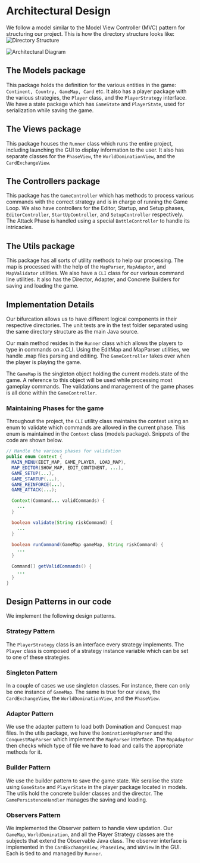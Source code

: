 # Architectural Design

We follow a model similar to the Model View Controller (MVC) pattern for structuring our project. This is how the directory structure looks like:
![Directory Structure](https://i.imgur.com/jjKAIFn.png)
 
![Architectural Diagram](https://i.imgur.com/XNV47K4.png)

## The Models package 
This package holds the definition for the various entities in the game: `Continent, Country, GameMap, Card` etc. It also has a player package with the various strategies, the `Player` class, and the `PlayerStrategy` interface. We have a state package which has `GameState` and `PlayerState`, used for serialization while saving the game. 

## The Views package
This package houses the `Runner` class which runs the entire project, including launching the GUI to display information to the user. It also has separate classes for the `PhaseView`, the `WorldDominationView`, and the `CardExchangeView`.

## The Controllers package
This package has the `GameController` which has methods to process various commands with the correct strategy and is in charge of running the Game Loop. We also have controllers for the Editor, Startup, and Setup phases, `EditorController`, `StartUpController`, and `SetupController` respectively. The Attack Phase is handled using a special `BattleController` to handle its intricacies.

## The Utils package
This package has all sorts of utility methods to help our processing. The map is processed with the help of the `MapParser`, `MapAdaptor`, and `MapValidator` utilities. We also have a `CLI` class for our various command line utilities. It also has the Director, Adapter, and Concrete Builders for saving and loading the game.

## Implementation Details
Our bifurcation allows us to have different logical components in their respective directories. The unit tests are in the test folder separated using the same directory structure as the main Java source.

Our main method resides in the `Runner` class which allows the players to type in commands on a CLI. Using the EditMap and MapParser utilities, we handle .map files parsing and editing. The `GameController` takes over when the player is playing the game.

The `GameMap` is the singleton object holding the current models.state of the game. A reference to this object will be used while processing most gameplay commands. The validations and management of the game phases is all done within the `GameController`.

### Maintaining Phases for the game
Throughout the project, the `CLI` utility class maintains the context using an enum to validate which commands are allowed in the current phase. This enum is maintained in the `Context` class (models package). Snippets of the code are shown below.

```java
// Handle the various phases for validation
public enum Context {
  MAIN_MENU(EDIT_MAP, GAME_PLAYER, LOAD_MAP),
  MAP_EDITOR(SHOW_MAP, EDIT_CONTINENT, ...),
  GAME_SETUP(...),
  GAME_STARTUP(...),
  GAME_REINFORCE(...),
  GAME_ATTACK(...);

  Context(Command... validCommands) {
    ...
  }

  boolean validate(String riskCommand) {
    ...
  }

  boolean runCommand(GameMap gameMap, String riskCommand) {
    ...
  }

  Command[] getValidCommands() {
    ...
  }
}
```

## Design Patterns in our code

We implement the following design patterns.

### Strategy Pattern

The `PlayerStrategy` class is an interface every strategy implements. The `Player` class is composed of a strategy instance variable which can be set to one of these strategies.

### Singleton Pattern

In a couple of cases we use singleton classes. For instance, there can only be one instance of `GameMap`. The same is true for our views, the `CardExchangeView`, the `WorldDominationView`, and the `PhaseView`.

### Adaptor Pattern

We use the adapter pattern to load both Domination and Conquest map files. In the utils package, we have the `DominationMapParser` and the `ConquestMapParser` which implement the `MapParser` interface. The `MapAdaptor` then checks which type of file we have to load and calls the appropriate methods for it.

### Builder Pattern

We use the builder pattern to save the game state. We seralise the state using `GameState` and `PlayerState` in the player package located in models. The utils hold the concrete builder classes and the director. The `GamePersistenceHandler` manages the saving and loading.

### Observers Pattern

We implemented the Observer pattern to handle view updation. Our `GameMap`, `WorldDomination`, and all the Player Strategy classes are the subjects that extend the Observable Java class. The observer interface is implemented in the `CardExchangeView`, `PhaseView`, and `WDView` in the GUI. Each is tied to and managed by `Runner`.
